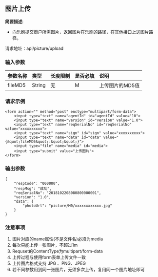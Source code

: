 ##  图片上传 ##

**简要描述**:

- 向乐刷提交商户所需图片，返回图片在乐刷的路径，在其他接口上送图片路径。

请求地址：api/picture/upload
###  输入参数 ###
|参数名称|类型|长度限制|是否必填|说明|
|:---|:---|:---|:---|:---|
|fileMD5|String|无|M|上传图片的MD5值|
###  请求示例 ###
```
<form action="" method="post" enctype="multipart/form-data">
	<input type="text" name="agentId" id="agentId" value="10">
    <input type="text" name="version" id="version" value="1.0">
    <input type="text" name="reqSerialNo" id="reqSerialNo" value="xxxxxxxxxx">
    <input type="text" name="sign" id="sign" value="xxxxxxxxxx">
    <input type="text" name="data" id="data" value="{&quot;fileMD5&quot;:&quot;&quot;}">
    <input type="file" name="media" id="media">
    <input type="submit" value="上传图片">
</form>

```
###  输出参数 ###
```
{
	"respCode": "000000",
	"respMsg": "成功",
	"reqSerialNo": "2018102208080800000001",
	"version": "1.0",
	"data": {
		"photoUrl": "picture/M0/xxxxxxxxxxxx.jpg"
	}
}
```
###  注意事项 ###
1. 图片对应的name属性(不是文件名)必须为media
2. 每次只能上传一张图片，不超过1m
3. Requset的ContentType为multipart/form-data
4. 上传过程与使用form表单上传文件一致
5. 上传图片格式支持 JPG 、PNG、JPEG
6. 若不同参数用到同一张图片，无须多次上传，复用同一个图片地址即可
